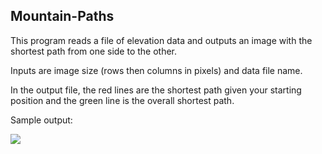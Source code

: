 ## Mountain-Paths

This program reads a file of elevation data and outputs an image with the shortest path from one side to the other. 

Inputs are image size (rows then columns in pixels) and data file name. 

In the output file, the red lines are the shortest path given your starting position and the green line is the overall shortest path.

Sample output: 

![](Output/map-input-844-480.dat.jpg)
